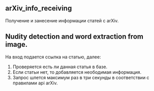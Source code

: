 ## arXiv_info_receiving
Получение и занесение информации статей с arXiv.

## Nudity detection and word extraction from image.
На вход подается ссылка на статью, далее:
1. Проверяется есть ли данная статья в базе.
2. Если статьи нет, то добавляется неободимая информация.
3. Запрос шлется максимум раз в три секунды в соответствии с правилами api arXiv.

